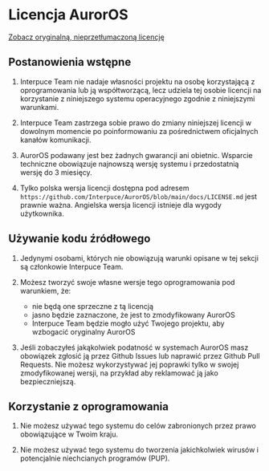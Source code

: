 # Licencja AurorOS

[Zobacz oryginalną, nieprzetłumaczoną licencję](https://github.com/Interpuce/AurorOS/blob/main/docs/LICENSE.md)

## Postanowienia wstępne

1. Interpuce Team nie nadaje własności projektu na osobę korzystającą z oprogramowania lub ją współtworzącą, lecz udziela tej osobie licencji na korzystanie z niniejszego systemu operacyjnego zgodnie z niniejszymi warunkami.

2. Interpuce Team zastrzega sobie prawo do zmiany niniejszej licencji w dowolnym momencie po poinformowaniu za pośrednictwem oficjalnych kanałów komunikacji.

3. AurorOS podawany jest bez żadnych gwarancji ani obietnic. Wsparcie techniczne obowiązuje najnowszą wersję systemu i przedostatnią wersję do 3 miesięcy.

4. Tylko polska wersja licencji dostępna pod adresem `https://github.com/Interpuce/AurorOS/blob/main/docs/LICENSE.md` jest prawnie ważna. Angielska wersja licencji istnieje dla wygody użytkownika.

## Używanie kodu źródłowego

1. Jedynymi osobami, których nie obowiązują warunki opisane w tej sekcji są członkowie Interpuce Team.

2. Możesz tworzyć swoje własne wersje tego oprogramowania pod warunkiem, że:
    - nie będą one sprzeczne z tą licencją
    - jasno będzie zaznaczone, że jest to zmodyfikowany AurorOS
    - Interpuce Team będzie mogło użyć Twojego projektu, aby wzbogacić oryginalny AurorOS

3. Jeśli zobaczyłeś jakąkolwiek podatność w systemach AurorOS masz obowiązek zgłosić ją przez Github Issues lub naprawić przez Github Pull Requests. Nie możesz wykorzystywać jej poprawki tylko w swojej zmodyfikowanej wersji, na przykład aby reklamować ją jako bezpieczniejszą.

## Korzystanie z oprogramowania

1. Nie możesz używać tego systemu do celów zabronionych przez prawo obowiązujące w Twoim kraju.

2. Nie możesz używać tego systemu do tworzenia jakichkolwiek wirusów i potencjalnie niechcianych programów (PUP).